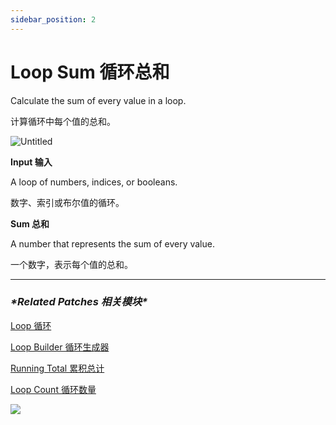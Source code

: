 ```yaml
---
sidebar_position: 2
---
```


# Loop Sum 循环总和

Calculate the sum of every value in a loop.

计算循环中每个值的总和。

![Untitled](https://s3.us-west-2.amazonaws.com/secure.notion-static.com/b6481b24-7171-4ad8-a31c-d358fd7b8bc3/Untitled.png?X-Amz-Algorithm=AWS4-HMAC-SHA256&X-Amz-Content-Sha256=UNSIGNED-PAYLOAD&X-Amz-Credential=AKIAT73L2G45EIPT3X45%2F20220602%2Fus-west-2%2Fs3%2Faws4_request&X-Amz-Date=20220602T173704Z&X-Amz-Expires=86400&X-Amz-Signature=3914c92b35ae2941da93929f905f75e5ee1fe6f5932c7ac913cb3a3086be4820&X-Amz-SignedHeaders=host&response-content-disposition=filename%20%3D%22Untitled.png%22&x-id=GetObject)

**Input 输入**

A loop of numbers, indices, or booleans.

数字、索引或布尔值的循环。

**Sum 总和**

A number that represents the sum of every value.

一个数字，表示每个值的总和。

------

### ***\*Related Patches 相关模块\****

[Loop 循环](https://www.notion.so/Loop-6cc974bf77e84e7aaf7836927011540b)

[Loop Builder 循环生成器](https://www.notion.so/Loop-Builder-64d346e189494fa9b48050aac8eb8eff)

[Running Total 累积总计](https://www.notion.so/Running-Total-801d97d5f4eb4c00979d390bc2b08e06)

[Loop Count 循环数量](https://www.notion.so/Loop-Count-31b77cd94794494697ed150022ce99df)

![](https://s3.us-west-2.amazonaws.com/secure.notion-static.com/2cf27912-d839-4df4-856b-03c66626be57/Untitled.png?X-Amz-Algorithm=AWS4-HMAC-SHA256&X-Amz-Content-Sha256=UNSIGNED-PAYLOAD&X-Amz-Credential=AKIAT73L2G45EIPT3X45%2F20220602%2Fus-west-2%2Fs3%2Faws4_request&X-Amz-Date=20220602T173710Z&X-Amz-Expires=86400&X-Amz-Signature=53ff51791a641c4ac05a791d1e8151f0909bec08b49cbef46991fbd0c1bc9e96&X-Amz-SignedHeaders=host&response-content-disposition=filename%20%3D%22Untitled.png%22&x-id=GetObject)
